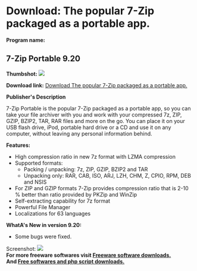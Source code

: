 # Download: The popular 7-Zip packaged as a portable app.

**Program name:**

## 7-Zip Portable 9.20

  
**Thumbshot:** ![](http://www.freewarefiles.com/screenshot/7zip_md.jpg)   
  
**Download link:** [Download The popular 7-Zip packaged as a portable app.](http://freesoftwares.boysofts.com/7-Zip-Portable_program_23083.html)  
  


**Publisher's Description**  
  


7-Zip Portable is the popular 7-Zip packaged as a portable app, so you can take your file archiver with you and work with your compressed 7z, ZIP, GZIP, BZIP2, TAR, RAR files and more on the go. You can place it on your USB flash drive, iPod, portable hard drive or a CD and use it on any computer, without leaving any personal information behind. 

**Features:**

  * High compression ratio in new 7z format with LZMA compression 
  * Supported formats: 
    * Packing / unpacking: 7z, ZIP, GZIP, BZIP2 and TAR 
    * Unpacking only: RAR, CAB, ISO, ARJ, LZH, CHM, Z, CPIO, RPM, DEB and NSIS 
  * For ZIP and GZIP formats 7-Zip provides compression ratio that is 2-10 % better than ratio provided by PKZip and WinZip 
  * Self-extracting capability for 7z format 
  * Powerful File Manager 
  * Localizations for 63 languages 

**WhatA's New in version 9.20:**

  * Some bugs were fixed. 

  
  
Screenshot: ![](http://www.freewarefiles.com/screenshot/7zip.jpg)   
**For more freeware softwares visit [Freeware software downloads.](http://freesoftwares.boysofts.com/)**   
**And [Free softwares and php script downloads.](http://www.boysofts.com/)**

